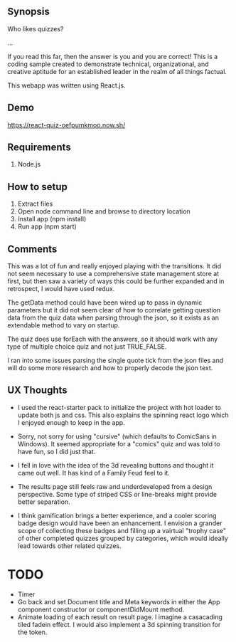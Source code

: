 ## Synopsis

Who likes quizzes?

...

If you read this far, then the answer is you and you are correct! This is a coding sample created to demonstrate technical, organizational, and creative aptitude for an established leader in the realm of all things factual.

This webapp was written using React.js.

## Demo

https://react-quiz-oefpumkmoo.now.sh/

## Requirements

1. Node.js

## How to setup

1. Extract files
2. Open node command line and browse to directory location
3. Install app (npm install)
4. Run app (npm start)

## Comments 

This was a lot of fun and really enjoyed playing with the transitions. It did not seem necessary to use a comprehensive state management store at first, but then saw a variety of ways this could be further expanded and in retrospect, I would have used redux.

The getData method could have been wired up to pass in dynamic parameters but it did not seem clear of how to correlate getting question data from the quiz data when parsing through the json, so it exists as an extendable method to vary on startup.

The quiz does use forEach with the answers, so it should work with any type of multiple choice quiz and not just TRUE_FALSE.

I ran into some issues parsing the single quote tick from the json files and will do some more research and how to properly decode the json text.

## UX Thoughts

+ I used the react-starter pack to initialize the project with hot loader to update both js and css. This also explains the spinning react logo which I enjoyed enough to keep in the app.

+ Sorry, not sorry for using "cursive" (which defaults to ComicSans in Windows). It seemed appropriate for a "comics" quiz and was told to have fun, so I did just that.

+ I fell in love with the idea of the 3d revealing buttons and thought it came out well. It has kind of a Family Feud feel to it.

+ The results page still feels raw and underdeveloped from a design perspective. Some type of striped CSS or line-breaks might provide better separation. 

+ I think gamification brings a better experience, and a cooler scoring badge design would have been an enhancement. I envision a grander scope of collecting these badges and filling up a vairtual "trophy case" of other completed quizzes grouped by categories, which would ideally lead towards other related quizzes. 

# TODO

- Timer
- Go back and set Document title and Meta keywords in either the App component constructor or componentDidMount method.
- Animate loading of each result on result page. I imagine a casacading tiled fadein effect. I would also implement a 3d spinning transition for the token.
